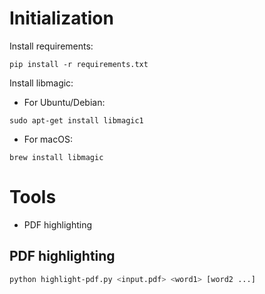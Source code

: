 # Initialization

Install requirements:

```
pip install -r requirements.txt
```

Install libmagic:

- For Ubuntu/Debian:
```
sudo apt-get install libmagic1
```
- For macOS:
```
brew install libmagic
```


# Tools

* PDF highlighting 


## PDF highlighting

```bash
python highlight-pdf.py <input.pdf> <word1> [word2 ...]
```

